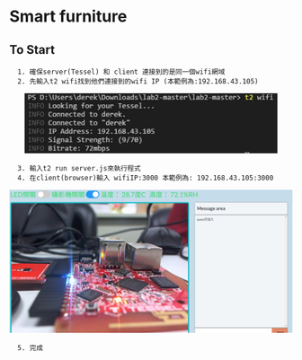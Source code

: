 # Smart furniture

## To Start
	  1. 確保server(Tessel) 和 client 連接到的是同一個wifi網域
	  2. 先輸入t2 wifi找到他們連接到的wifi IP (本範例為:192.168.43.105)

<p align="center">
  <img src="public/readme.jpg" width="450"/>
</p>

	  3. 輸入t2 run server.js來執行程式
	  4. 在client(browser)輸入 wifiIP:3000 本範例為: 192.168.43.105:3000

<p align="center">
  <img src="public/readme2.jpg" width="800"/>
</p>

	  5. 完成
